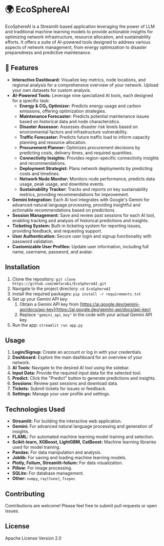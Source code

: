 # 🌍 EcoSphereAI

EcoSphereAI is a Streamlit-based application leveraging the power of LLM and traditional machine learning models to provide actionable insights for optimizing network infrastructure, resource allocation, and sustainability efforts.  It offers a suite of AI-powered tools designed to address various aspects of network management, from energy optimization to disaster preparedness and predictive maintenance.

## 🌟 Features

* **Interactive Dashboard:** Visualize key metrics, node locations, and regional analysis for a comprehensive overview of your network. Upload your own datasets for custom analysis.
* **AI-Powered Tools:** Leverage nine specialized AI tools, each designed for a specific task:
    * **Energy & CO₂ Optimizer:** Predicts energy usage and carbon emissions, offering optimization strategies.
    * **Maintenance Forecaster:** Predicts potential maintenance issues based on historical data and node characteristics.
    * **Disaster Assessor:** Assesses disaster risk levels based on environmental factors and infrastructure vulnerability.
    * **Traffic Forecaster:** Predicts future traffic load to inform capacity planning and resource allocation.
    * **Procurement Planner:** Optimizes procurement decisions by predicting costs, delivery times, and required quantities.
    * **Connectivity Insights:** Provides region-specific connectivity insights and recommendations.
    * **Deployment Strategist:** Plans network deployments by predicting costs and timelines.
    * **Network Node Monitor:** Monitors node performance, predicts data usage, peak usage, and downtime events.
    * **Sustainability Tracker:** Tracks and reports on key sustainability metrics, providing recommendations for improvement.
* **Gemini Integration:**  Each AI tool integrates with Google's Gemini for advanced natural language processing, providing insightful and actionable recommendations based on predictions.
* **Session Management:** Save and review past sessions for each AI tool, enabling tracking and analysis of historical predictions and insights.
* **Ticketing System:** Built-in ticketing system for reporting issues, providing feedback, and requesting support.
* **User Authentication:** Secure user login and signup functionality with password validation.
* **Customizable User Profiles:** Update user information, including full name, username, password, and avatar.


## Installation

1. Clone the repository: `git clone https://github.com/mmfarabi/EcoSphereAI.git`
2. Navigate to the project directory: `cd EcoSphereAI`
3. Install the required packages: `pip install -r requirements.txt`
4. Set up your Gemini API key:
    1. Obtain a Gemini API key from [https://ai.google.dev/gemini-api/docs/api-key](https://ai.google.dev/gemini-api/docs/api-key)
    2. Replace `"gemini_api_key"` in the code with your actual Gemini API key.
5. Run the app: `streamlit run app.py`

## Usage

1. **Login/Signup:** Create an account or log in with your credentials.
2. **Dashboard:** Explore the main dashboard for an overview of your network.
3. **AI Tools:** Navigate to the desired AI tool using the sidebar.
4. **Input Data:** Provide the required input data for the selected tool.
5. **Predict:** Click the "Predict" button to generate predictions and insights.
6. **Sessions:** Review past sessions and download data.
7. **Tickets:** Submit tickets for issues or feedback.
8. **Settings:** Manage your user profile and settings.


## Technologies Used

* **Streamlit:** For building the interactive web application.
* **Gemini:**  For advanced natural language processing and generation of insights.
* **FLAML:** For automated machine learning model training and selection.
* **Scikit-learn, XGBoost, LightGBM, CatBoost:** Machine learning libraries used for model training.
* **Pandas:** For data manipulation and analysis.
* **Joblib:** For saving and loading machine learning models.
* **Plotly, Folium, Streamlit-folium:** For data visualization.
* **Pillow:** For image processing.
* **SQLite:** For database management.
* **Other:** `numpy`, `ray[tune]`, `fsspec`


## Contributing

Contributions are welcome! Please feel free to submit pull requests or open issues.

## License

Apache License Version 2.0

